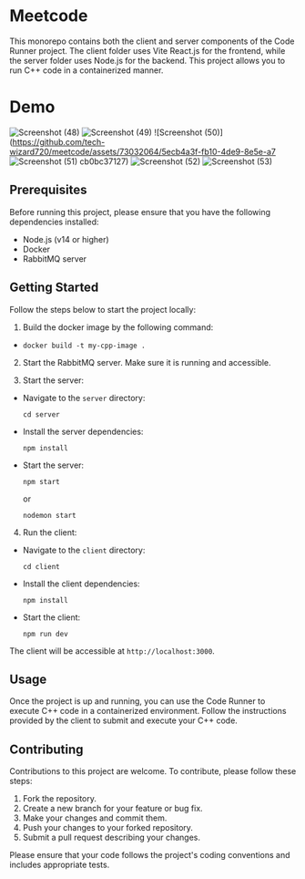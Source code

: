 # Meetcode

This monorepo contains both the client and server components of the Code Runner project. The client folder uses Vite React.js for the frontend, while the server folder uses Node.js for the backend. This project allows you to run C++ code in a containerized manner.

# Demo

![Screenshot (48)](https://github.com/tech-wizard720/meetcode/assets/73032064/9f1eb885-7b30-4447-b1b0-51eaac93061a)
![Screenshot (49)](https://github.com/tech-wizard720/meetcode/assets/73032064/60585024-bcc7-4b7a-922b-3db478f39fe4)
![Screenshot (50)](https://github.com/tech-wizard720/meetcode/assets/73032064/5ecb4a3f-fb10-4de9-8e5e-a7
![Screenshot (51)](https://github.com/tech-wizard720/meetcode/assets/73032064/5dd58d11-7449-4c7c-ae6b-c15f6e9dde75)
cb0bc37127)
![Screenshot (52)](https://github.com/tech-wizard720/meetcode/assets/73032064/93958e96-caaf-4f5e-afd5-5c2933e810bb)
![Screenshot (53)](https://github.com/tech-wizard720/meetcode/assets/73032064/cf0c6dcb-6010-494c-8caa-d671e9058ca9)


## Prerequisites

Before running this project, please ensure that you have the following dependencies installed:

- Node.js (v14 or higher)
- Docker
- RabbitMQ server

## Getting Started

Follow the steps below to start the project locally:

1. Build the docker image by the following command:
- 
  ```
  docker build -t my-cpp-image .
  ```


2. Start the RabbitMQ server. Make sure it is running and accessible.

3. Start the server:
- Navigate to the `server` directory:
  ```
  cd server
  ```
- Install the server dependencies:
  ```
  npm install
  ```
- Start the server:
  ```
  npm start
  ```
  or
  ```
  nodemon start
  ```

4. Run the client:
- Navigate to the `client` directory:
  ```
  cd client
  ```
- Install the client dependencies:
  ```
  npm install
  ```
- Start the client:
  ```
  npm run dev
  ```

The client will be accessible at `http://localhost:3000`.

## Usage

Once the project is up and running, you can use the Code Runner to execute C++ code in a containerized environment. Follow the instructions provided by the client to submit and execute your C++ code.

## Contributing

Contributions to this project are welcome. To contribute, please follow these steps:

1. Fork the repository.
2. Create a new branch for your feature or bug fix.
3. Make your changes and commit them.
4. Push your changes to your forked repository.
5. Submit a pull request describing your changes.

Please ensure that your code follows the project's coding conventions and includes appropriate tests.
